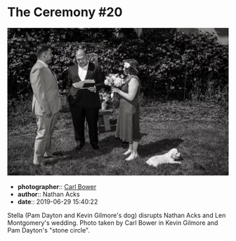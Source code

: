 # The Ceremony \#20

![Pam Dayton and Kevin Gilmore's dog, Stella, disrupts Nathan Acks and Len Montgomery's wedding](assets/2019-06-29-set-1-the-ceremony-20.webp)

* **photographer**:: [Carl Bower](https://carlbowerphotos.com)
* **author**:: Nathan Acks
* **date**:: 2019-06-29 15:40:22

Stella (Pam Dayton and Kevin Gilmore's dog) disrupts Nathan Acks and Len Montgomery's wedding. Photo taken by Carl Bower in Kevin Gilmore and Pam Dayton's "stone circle".
